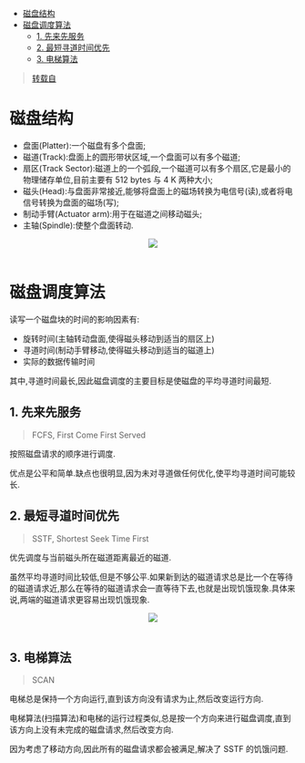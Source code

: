 <!-- GFM-TOC -->
- [磁盘结构](#磁盘结构)
- [磁盘调度算法](#磁盘调度算法)
  - [1. 先来先服务](#1-先来先服务)
  - [2. 最短寻道时间优先](#2-最短寻道时间优先)
  - [3. 电梯算法](#3-电梯算法)
<!-- GFM-TOC -->

> [转载自](https://github.com/CyC2018/CS-Notes)

# 磁盘结构

- 盘面(Platter):一个磁盘有多个盘面;
- 磁道(Track):盘面上的圆形带状区域,一个盘面可以有多个磁道;
- 扇区(Track Sector):磁道上的一个弧段,一个磁道可以有多个扇区,它是最小的物理储存单位,目前主要有 512 bytes 与 4 K 两种大小;
- 磁头(Head):与盘面非常接近,能够将盘面上的磁场转换为电信号(读),或者将电信号转换为盘面的磁场(写);
- 制动手臂(Actuator arm):用于在磁道之间移动磁头;
- 主轴(Spindle):使整个盘面转动.

<div align="center"> <img src="https://cs-notes-1256109796.cos.ap-guangzhou.myqcloud.com/014fbc4d-d873-4a12-b160-867ddaed9807.jpg"/> </div><br>

# 磁盘调度算法

读写一个磁盘块的时间的影响因素有:

- 旋转时间(主轴转动盘面,使得磁头移动到适当的扇区上)
- 寻道时间(制动手臂移动,使得磁头移动到适当的磁道上)
- 实际的数据传输时间

其中,寻道时间最长,因此磁盘调度的主要目标是使磁盘的平均寻道时间最短.

## 1. 先来先服务

> FCFS, First Come First Served

按照磁盘请求的顺序进行调度.

优点是公平和简单.缺点也很明显,因为未对寻道做任何优化,使平均寻道时间可能较长.

## 2. 最短寻道时间优先

> SSTF, Shortest Seek Time First

优先调度与当前磁头所在磁道距离最近的磁道.

虽然平均寻道时间比较低,但是不够公平.如果新到达的磁道请求总是比一个在等待的磁道请求近,那么在等待的磁道请求会一直等待下去,也就是出现饥饿现象.具体来说,两端的磁道请求更容易出现饥饿现象.

<div align="center"> <img src="https://cs-notes-1256109796.cos.ap-guangzhou.myqcloud.com/4e2485e4-34bd-4967-9f02-0c093b797aaa.png"/> </div><br>

## 3. 电梯算法

> SCAN

电梯总是保持一个方向运行,直到该方向没有请求为止,然后改变运行方向.

电梯算法(扫描算法)和电梯的运行过程类似,总是按一个方向来进行磁盘调度,直到该方向上没有未完成的磁盘请求,然后改变方向.

因为考虑了移动方向,因此所有的磁盘请求都会被满足,解决了 SSTF 的饥饿问题.
